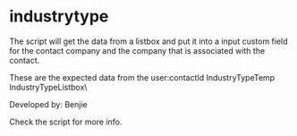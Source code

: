 # industrytype

The script will get the data from a listbox and put it into a input custom field for the contact company and the company
that is associated with the contact.

These are the expected data from the user:contactId
IndustryTypeTemp\
IndustryTypeListbox\

Developed by: Benjie

Check the script for more info.
